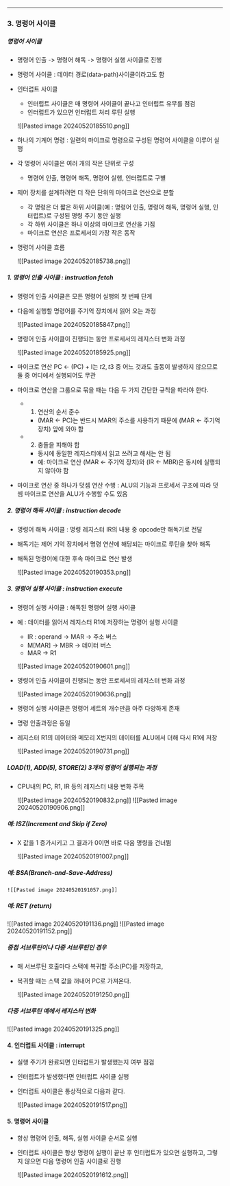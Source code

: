 
---
### 3. 명령어 사이클
##### 명령어 사이클
- 명령어 인출 -> 명령어 해독 -> 명령어 실행 사이클로 진행
- 명령어 사이클 : 데이터 경로(data-path)사이클이라고도 함
- 인터럽트 사이클
	- 인터럽트 사이클은 매 명령어 사이클이 끝나고 인터럽트 유무를 점검
	- 인터럽트가 있으면 인터럽트 처리 루틴 실행
	
	![[Pasted image 20240520185510.png]]
- 하나의 기계어 명령 : 일련의 마이크로 명령으로 구성된 명령어 사이클을 이루어 실행
- 각 명령어 사이클은 여러 개의 작은 단위로 구성
	- 명령어 인출, 명령어 해독, 명령어 실행, 인터럽트로 구별
- 제어 장치를 설계하려면 더 작은 단위의 마이크로 연산으로 분할
	- 각 명령은 더 짧은 하위 사이클(예 : 명령어 인출, 명령어 해독, 명령어 실행, 인터럽트)로 구성된 명령 주기 동안 실행
	- 각 하위 사이클은 하나 이상의 마이크로 연산을 가짐
	- 마이크로 연산은 프로세서의 가장 작은 동작
- 명령어 사이클 흐름

	![[Pasted image 20240520185738.png]]

##### 1. 명령어 인출 사이클 : instruction fetch
- 명령어 인출 사이클은 모든 명령어 실행의 첫 번째 단계
- 다음에 실행할 명령어를 주기억 장치에서 읽어 오는 과정

	![[Pasted image 20240520185847.png]]
- 명령어 인출 사이클이 진행되는 동안 프로세서의 레지스터 변화 과정

	![[Pasted image 20240520185925.png]]
- 마이크로 연산 PC <- (PC) + I는 $t2,t3$ 중 어느 것과도 출동이 발생하지 않으므로 둘 중 어디에서 실행되어도 무관
- 마이크로 연산을 그룹으로 묶을 때는 다음 두 가지 간단한 규칙을 따라야 한다.
	- 1. 연산의 순서 준수
		- (MAR <- PC)는 반드시 MAR의 주소를 사용하기 때문에 (MAR <- 주기억 장치) 앞에 와야 함
	- 2. 충돌을 피해야 함
		- 동시에 동일한 레지스터에서 읽고 쓰려고 해서는 안 됨
		- 예: 마이크로 연산 (MAR <- 주기억 장치)와 (IR <- MBR)은 동시에 실행되지 않아야 함
- 마이크로 연산 중 하나가 덧셈 연산 수행 : ALU의 기능과 프로세서 구조에 따라 덧셈 마이크로 연산을 ALU가 수행할 수도 있음

##### 2. 명령어 해독 사이클 : instruction decode
- 명령어 해독 사이클 : 명령 레지스터 IR의 내용 중 opcode만 해독기로 전달
- 해독기는 제어 기억 장치에서 명령 연산에 해당되는 마이크로 루틴을 찾아 해독
- 해독된 명령어에 대한 후속 마이크로 연산 발생

	![[Pasted image 20240520190353.png]]

##### 3. 명령어 실행 사이클 : instruction execute
- 명령어 실행 사이클 : 해독된 명령어 실행 사이클
- 예 : 데이터를 읽어서 레지스터 R1에 저장하는 명령어 실행 사이클
	- IR : operand -> MAR -> 주소 버스
	- M\[MAR] -> MBR -> 데이터 버스
	- MAR -> R1

	![[Pasted image 20240520190601.png]]
- 명령어 인출 사이클이 진행되는 동안 프로세서의 레지스터 변화 과정

	![[Pasted image 20240520190636.png]]
- 명령어 실행 사이클은 명령어 세트의 개수만큼 아주 다양하게 존재
- 명령 인출과정은 동일
- 레지스터 R1의 데이터와 메모리 X번지의 데이터를 ALU에서 더해 다시 R1에 저장

	![[Pasted image 20240520190731.png]]

##### LOAD(1), ADD(5), STORE(2) 3개의 명령이 실행되는 과정
- CPU내의 PC, R1, IR 등의 레지스터 내용 변화 주목

	![[Pasted image 20240520190832.png]]
	![[Pasted image 20240520190906.png]]

##### 예: ISZ(Increment and Skip if Zero)
- X 값을 1 증가시키고 그 결과가 0이면 바로 다음 명령을 건너뜀

	![[Pasted image 20240520191007.png]]

##### 예: BSA(Branch-and-Save-Address)

	![[Pasted image 20240520191057.png]]

##### 예: RET (return)

![[Pasted image 20240520191136.png]]
![[Pasted image 20240520191152.png]]

##### 중첩 서브루틴이나 다중 서브루틴인 경우
- 매 서브루틴 호출마다 스택에 복귀할 주소(PC)를 저장하고,
- 복귀할 때는 스택 값을 꺼내어 PC로 가져온다.

	![[Pasted image 20240520191250.png]]

##### 다중 서브루틴 예에서 레지스터 변화

![[Pasted image 20240520191325.png]]

#### 4. 인터럽트 사이클 : interrupt
- 실행 주기가 완료되면 인터럽트가 발생했는지 여부 점검
- 인터럽트가 발생했다면 인터럽트 사이클 실행
- 인터럽트 사이클은 통상적으로 다음과 같다.

	![[Pasted image 20240520191517.png]]

#### 5. 명령어 사이클
- 항상 명령어 인출, 해독, 실행 사이클 순서로 실행
- 인터럽트 사이클은 항상 명령어 실행이 끝난 후 인터럽트가 있으면 실행하고, 그렇지 않으면 다음 명령어 인출 사이클로 진행

	![[Pasted image 20240520191612.png]]

